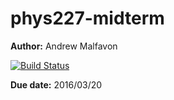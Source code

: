 # phys227-midterm

**Author:** Andrew Malfavon

[![Build Status](https://travis-ci.org/malfa100/-phys227-midterm.svg?branch=master)](https://travis-ci.org/malfa100/-phys227-midterm)

**Due date:** 2016/03/20